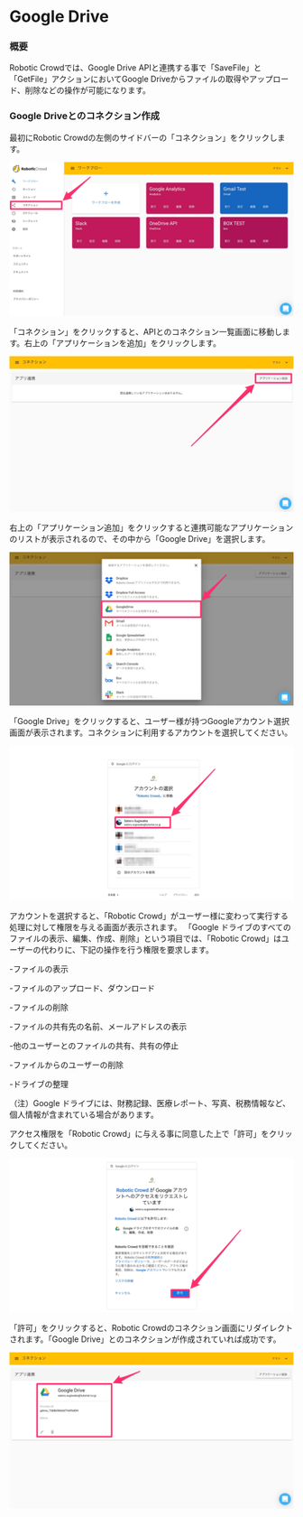 # Google Drive

### 概要

Robotic Crowdでは、Google Drive APIと連携する事で「SaveFile」と「GetFile」アクションにおいてGoogle Driveからファイルの取得やアップロード、削除などの操作が可能になります。

###  Google Driveとのコネクション作成

最初にRobotic Crowdの左側のサイドバーの「コネクション」をクリックします。

![](../.gitbook/assets/connection_click.png)

「コネクション」をクリックすると、APIとのコネクション一覧画面に移動します。右上の「アプリケーションを追加」をクリックします。

![](../.gitbook/assets/connection_ui.png)

右上の「アプリケーション追加」をクリックすると連携可能なアプリケーションのリストが表示されるので、その中から「Google Drive」を選択します。

![](../.gitbook/assets/connection_list_gdrive.png)

「Google Drive」をクリックすると、ユーザー様が持つGoogleアカウント選択画面が表示されます。コネクションに利用するアカウントを選択してください。

![](../.gitbook/assets/google_account.png)

アカウントを選択すると、「Robotic Crowd」がユーザー様に変わって実行する処理に対して権限を与える画面が表示されます。
「Google ドライブのすべてのファイルの表示、編集、作成、削除」という項目では、「Robotic Crowd」はユーザーの代わりに、下記の操作を行う権限を要求します。

-ファイルの表示

-ファイルのアップロード、ダウンロード

-ファイルの削除

-ファイルの共有先の名前、メールアドレスの表示

-他のユーザーとのファイルの共有、共有の停止

-ファイルからのユーザーの削除

-ドライブの整理

（注）Google ドライブには、財務記録、医療レポート、写真、税務情報など、個人情報が含まれている場合があります。

アクセス権限を「Robotic Crowd」に与える事に同意した上で「許可」をクリックしてください。

![](../.gitbook/assets/gdrive_integration.png)

「許可」をクリックすると、Robotic Crowdのコネクション画面にリダイレクトされます。「Google Drive」とのコネクションが作成されていれば成功です。

![](../.gitbook/assets/set_gdrive.png)